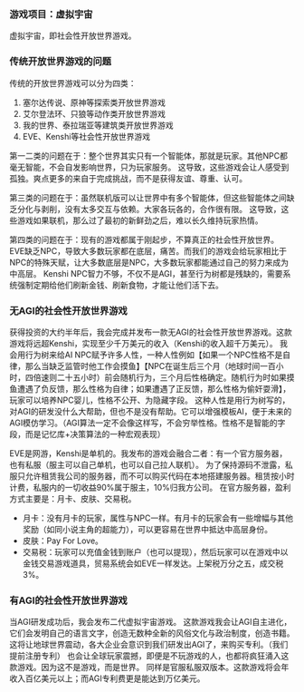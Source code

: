 ### 游戏项目：虚拟宇宙
虚拟宇宙，即社会性开放世界游戏。
### 传统开放世界游戏的问题
传统的开放世界游戏可以分为四类：
1. 塞尔达传说、原神等探索类开放世界游戏
2. 艾尔登法环、只狼等动作类开放世界游戏
3. 我的世界、泰拉瑞亚等建筑类开放世界游戏
4. EVE、Kenshi等社会性开放世界游戏

第一二类的问题在于：整个世界其实只有一个智能体，那就是玩家。其他NPC都毫无智能，不会自发影响世界，只为玩家服务。
这导致，这些游戏会让人感受到孤独。爽点更多的来自于完成挑战，而不是获得友谊、尊重、认可。

第三类的问题在于：虽然联机版可以让世界中有多个智能体，但这些智能体之间缺乏分化与剥削，没有太多交互与依赖。大家各玩各的，合作很有限。
这导致，这些游戏如果联机，那么过了最初的新鲜劲之后，难以长久维持玩家热情。

第四类的问题在于：现有的游戏都属于刚起步，不算真正的社会性开放世界。
EVE缺乏NPC，导致大多数玩家都在底层，痛苦。而我们的游戏会给玩家相比于NPC的特殊天赋，让大多数底层是NPC，大多数玩家都能通过自己的努力来成为中高层。
Kenshi NPC智力不够，不仅不是AGI，甚至行为树都是残缺的，需要系统强制定期给他们刷新金钱、刷新食物，才能让他们活下去。
### 无AGI的社会性开放世界游戏
获得投资的大约半年后，我会完成并发布一款无AGI的社会性开放世界游戏。这款游戏将远超Kenshi，实现至少千万美元的收入（Kenshi的收入超千万美元）。
我会用行为树来给AI NPC赋予许多人性，一种人性例如【如果一个NPC性格不是自律，那么当缺乏监管时他工作会摸鱼】【NPC在诞生后三个月（地球时间一百小时，四倍速则二十五小时）前会随机行为，三个月后性格确定。随机行为时如果摸鱼遭遇了负反馈，那么性格为自律；如果遭遇了正反馈，那么性格为偷奸耍滑】，玩家可以培养NPC婴儿，性格不公开、为隐藏字段。
这种人性是用行为树写的，对AGI的研发没什么大帮助，但也不是没有帮助。它可以增强模板AI，便于未来的AGI模仿学习。（AGI算法一定不会像这样写，不会穷举性格。性格不是智能的字段，而是记忆库+决策算法的一种宏观表现）

EVE是网游，Kenshi是单机的。我发布的游戏会融合二者：有一个官方服务器，也有私服（服主可以自己单机，也可以自己拉人联机）。
为了保持源码不泄露，私服只允许租赁我公司的服务器，而不可以购买代码在本地搭建服务器。租赁按小时计费，私服内的一切收益90%属于服主，10%归我方公司。
在官方服务器，盈利方式主要是：月卡、皮肤、交易税。
- 月卡：没有月卡的玩家，属性与NPC一样。有月卡的玩家会有一些增幅与其他奖励（如同小说主角的超能力），可以更容易在世界中抵达中高层身份。
- 皮肤：Pay For Love。
- 交易税：玩家可以充值金钱到账户（也可以提现），然后玩家可以在游戏中以金钱交易游戏道具，贸易系统会如EVE一样发达。上架税万分之五，成交税3%。
### 有AGI的社会性开放世界游戏
当AGI研发成功后，我会发布二代虚拟宇宙游戏。
这款游戏我会让AGI自主进化，它们会发明自己的语言文字，创造无数种全新的风俗文化与政治制度，创造书籍。
这将让地球世界震动，各大企业会意识到我们研发出AGI了，来购买专利。（我们提前注册专利）
也会让全球玩家震撼，即便是不玩游戏的人，也都将疯狂涌入这款游戏。因为这不是游戏，而是世界。
同样是官服私服双版本。这款游戏将会年收入百亿美元以上；而AGI专利费更是能达到万亿美元。